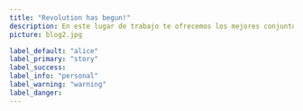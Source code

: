 ```yaml
---
title: "Revolution has begun!"
description: En este lugar de trabajo te ofrecemos los mejores conjuntos de pans, chamarras, shortes, entre otras cosas, ven y conoce nuestro puesto de trabajo, en el Barrio Bravo de Tepito.
picture: blog2.jpg

label_default: "alice" 
label_primary: "story"
label_success: 
label_info: "personal"
label_warning: "warning"
label_danger: 
---
```


